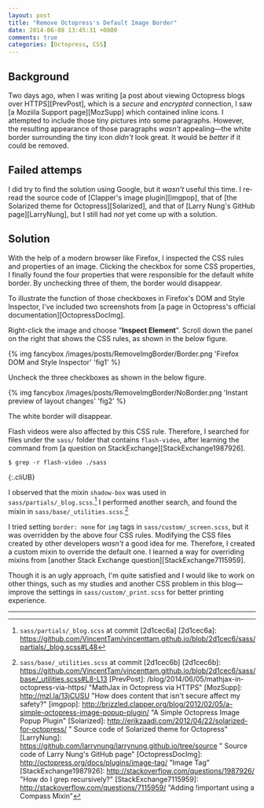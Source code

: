 ```yaml
---
layout: post
title: "Remove Octopress's Default Image Border"
date: 2014-06-08 13:45:31 +0800
comments: true
categories: [Octopress, CSS]
---
```


Background
---

Two days ago, when I was writing
[a post about viewing Octopress blogs over HTTPS][PrevPost], which is
a *secure* and *encrypted* connection, I saw
[a Moziila Support page][MozSupp] which contained inline icons.  I
attempted to include those tiny pictures into some paragraphs.
However, the resulting appearance of those paragraphs *wasn't*
appealing—the white border surrounding the tiny icon *didn't* look
great.  It would be *better* if it could be removed.

<!-- more -->

Failed attemps
---

I did try to find the solution using Google, but it *wasn't*  useful
this time.  I re-read the source code of
[Clapper's image plugin][imgpop], that of
[the Solarized theme for Octopress][Solarized], and that of
[Larry Nung's GitHub page][LarryNung], but I still had *not* yet come
up with a solution.

Solution
---

With the help of a modern browser like Firefox, I inspected the CSS
rules and properties of an image. Clicking the checkbox for some CSS
properties, I finally found the four properties that were responsible
for the default white border.  By unchecking three of them, the border
would disappear.

To illustrate the function of those checkboxes in Firefox's DOM and
Style Inspector, I've included two screenshots from
[a page in Octopress's official documentation][OctopressDocImg].

Right-click the image and choose "**Inspect Element**".  Scroll down
the panel on the right that shows the CSS rules, as shown in the below
figure.

{% img fancybox /images/posts/RemoveImgBorder/Border.png 'Firefox DOM and Style Inspector' 'fig1' %}

Uncheck the three checkboxes as shown in the below figure.

{% img fancybox /images/posts/RemoveImgBorder/NoBorder.png 'Instant preview of layout changes' 'fig2' %}

The white border will disappear.

Flash videos were also affected by this CSS rule.  Therefore, I
searched for files under the `sass/` folder that contains
`flash-video`, after learning the command from
[a question on StackExchange][StackExchange1987926].

    $ grep -r flash-video ./sass
{:.cliUB}

I observed that the mixin `shadow-box` was used in
`sass/partials/_blog.scss`.[^1]  I performed another search, and found
the mixin in `sass/base/_utilities.scss`.[^2]

I tried setting `border: none` for `img` tags in
`sass/custom/_screen.scss`, but it was overridden by the above four
CSS rules.  Modifying the CSS files created by other developers
*wasn't* a good idea for me.  Therefore, I created a custom mixin to
override the default one.  I learned a way for overriding mixins from
[another Stack Exchange question][StackExchange7115959].

Though it is an ugly approach, I'm quite satisfied and I would like to
work on other things, such as my studies and another CSS problem in
this blog—improve the settings in `sass/custom/_print.scss` for
better printing experience.

---
[^1]: `sass/partials/_blog.scss` at commit [2d1cec6a]
[2d1cec6a]: https://github.com/VincentTam/vincenttam.github.io/blob/2d1cec6/sass/partials/_blog.scss#L48
[^2]: `sass/base/_utilities.scss` at commit [2d1cec6b]
[2d1cec6b]: https://github.com/VincentTam/vincenttam.github.io/blob/2d1cec6/sass/base/_utilities.scss#L8-L13
[PrevPost]: /blog/2014/06/05/mathjax-in-octopress-via-https/ "MathJax in Octopress via HTTPS"
[MozSupp]: http://mzl.la/13jCUSU "How does content that isn't secure affect my safety?"
[imgpop]: http://brizzled.clapper.org/blog/2012/02/05/a-simple-octopress-image-popup-plugin/ "A Simple Octopress Image Popup Plugin"
[Solarized]: http://erikzaadi.com/2012/04/22/solarized-for-octopress/ " Source code of Solarized theme for Octopress"
[LarryNung]: https://github.com/larrynung/larrynung.github.io/tree/source " Source code of Larry Nung's GitHub page"
[OctopressDocImg]: http://octopress.org/docs/plugins/image-tag/ "Image Tag"
[StackExchange1987926]: http://stackoverflow.com/questions/1987926/ "How do I grep recursively?"
[StackExchange7115959]: http://stackoverflow.com/questions/7115959/ "Adding !important using a Compass Mixin"

<!-- vim:se tw=70: -->

